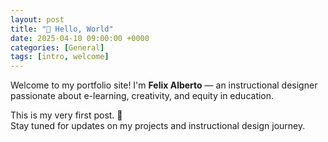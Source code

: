 ```yaml
---
layout: post
title: "👋 Hello, World"
date: 2025-04-10 09:00:00 +0000
categories: [General]
tags: [intro, welcome]
---
```


Welcome to my portfolio site! I'm **Felix Alberto** — an instructional designer passionate about e-learning, creativity, and equity in education.

This is my very first post. 🎉  
Stay tuned for updates on my projects and instructional design journey.
